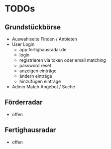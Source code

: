 # TODOs

## Grundstückbörse
- Auswahlseite Finden / Anbieten
- User Login
  - app.fertighausradar.de
  - login
  - registrieren via token oder email matching
  - password reset
  - anzeigen einträge
  - ändern einträge
  - hinzufügen einträge
- Admin Match Angebot / Suche

## Förderradar
- offen

## Fertighausradar
- offen